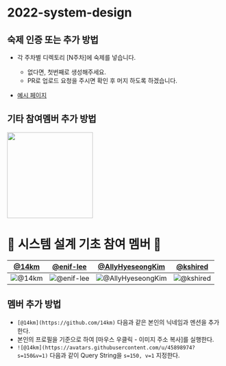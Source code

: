 # 2022-system-design

## 숙제 인증 또는 추가 방법
- 각 주차별 디렉토리 [N주차]에 숙제를 넣습니다.
  - 없다면, 첫번째로 생성해주세요.
  - PR로 업로드 요청을 주시면 확인 후 머지 하도록 하겠습니다.
 
- [예시 페이지](https://github.com/AUSG/2022-system-design/tree/main/example)

## 기타 참여멤버 추가 방법

<img align='center' src='https://user-images.githubusercontent.com/5713670/87202985-820dcb80-c2b6-11ea-9f56-7ec461c497c3.gif' width='200'>

# 🍕 시스템 설계 기초 참여 멤버 🍕

[@14km](https://github.com/14km) | [@enif-lee](https://github.com/enif-lee) | [@AllyHyeseongKim](https://github.com/AllyHyeseongKim) | [@kshired](https://github.com/kshired)
--- | --- | --- | ---
![@14km](https://avatars.githubusercontent.com/u/45898974?s=150&v=1) | ![@enif-lee](https://avatars.githubusercontent.com/u/9916002?s=150&v=1) | ![@AllyHyeseongKim](https://avatars.githubusercontent.com/u/39588623?s=150&v=1) | ![@kshired](https://avatars.githubusercontent.com/u/36851531?s=150&v=1)

## 멤버 추가 방법

- `[@14km](https://github.com/14km)` 다음과 같은 본인의 닉네임과 멘션을 추가한다.
- 본인의 프로필을 기준으로 하여 [마우스 우클릭 - 이미지 주소 복사]를 실행한다.
- `![@14km](https://avatars.githubusercontent.com/u/45898974?s=150&v=1)` 다음과 같이 Query String을 `s=150, v=1` 지정한다.

